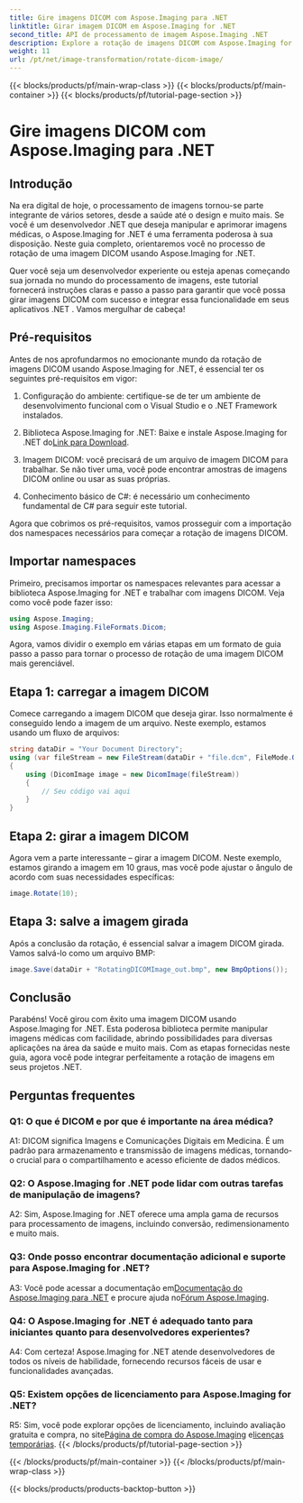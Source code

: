 ```yaml
---
title: Gire imagens DICOM com Aspose.Imaging para .NET
linktitle: Girar imagem DICOM em Aspose.Imaging for .NET
second_title: API de processamento de imagem Aspose.Imaging .NET
description: Explore a rotação de imagens DICOM com Aspose.Imaging for .NET. Guia passo a passo para manipular imagens médicas.
weight: 11
url: /pt/net/image-transformation/rotate-dicom-image/
---
```


{{< blocks/products/pf/main-wrap-class >}}
{{< blocks/products/pf/main-container >}}
{{< blocks/products/pf/tutorial-page-section >}}

# Gire imagens DICOM com Aspose.Imaging para .NET

## Introdução

Na era digital de hoje, o processamento de imagens tornou-se parte integrante de vários setores, desde a saúde até o design e muito mais. Se você é um desenvolvedor .NET que deseja manipular e aprimorar imagens médicas, o Aspose.Imaging for .NET é uma ferramenta poderosa à sua disposição. Neste guia completo, orientaremos você no processo de rotação de uma imagem DICOM usando Aspose.Imaging for .NET.

Quer você seja um desenvolvedor experiente ou esteja apenas começando sua jornada no mundo do processamento de imagens, este tutorial fornecerá instruções claras e passo a passo para garantir que você possa girar imagens DICOM com sucesso e integrar essa funcionalidade em seus aplicativos .NET . Vamos mergulhar de cabeça!

## Pré-requisitos

Antes de nos aprofundarmos no emocionante mundo da rotação de imagens DICOM usando Aspose.Imaging for .NET, é essencial ter os seguintes pré-requisitos em vigor:

1. Configuração do ambiente: certifique-se de ter um ambiente de desenvolvimento funcional com o Visual Studio e o .NET Framework instalados.

2. Biblioteca Aspose.Imaging for .NET: Baixe e instale Aspose.Imaging for .NET do[Link para Download](https://releases.aspose.com/imaging/net/).

3. Imagem DICOM: você precisará de um arquivo de imagem DICOM para trabalhar. Se não tiver uma, você pode encontrar amostras de imagens DICOM online ou usar as suas próprias.

4. Conhecimento básico de C#: é necessário um conhecimento fundamental de C# para seguir este tutorial.

Agora que cobrimos os pré-requisitos, vamos prosseguir com a importação dos namespaces necessários para começar a rotação de imagens DICOM.

## Importar namespaces

Primeiro, precisamos importar os namespaces relevantes para acessar a biblioteca Aspose.Imaging for .NET e trabalhar com imagens DICOM. Veja como você pode fazer isso:

```csharp
using Aspose.Imaging;
using Aspose.Imaging.FileFormats.Dicom;
```

Agora, vamos dividir o exemplo em várias etapas em um formato de guia passo a passo para tornar o processo de rotação de uma imagem DICOM mais gerenciável.

## Etapa 1: carregar a imagem DICOM

Comece carregando a imagem DICOM que deseja girar. Isso normalmente é conseguido lendo a imagem de um arquivo. Neste exemplo, estamos usando um fluxo de arquivos:

```csharp
string dataDir = "Your Document Directory";
using (var fileStream = new FileStream(dataDir + "file.dcm", FileMode.Open, FileAccess.Read))
{
    using (DicomImage image = new DicomImage(fileStream))
    {
        // Seu código vai aqui
    }
}
```

## Etapa 2: girar a imagem DICOM

Agora vem a parte interessante – girar a imagem DICOM. Neste exemplo, estamos girando a imagem em 10 graus, mas você pode ajustar o ângulo de acordo com suas necessidades específicas:

```csharp
image.Rotate(10);
```

## Etapa 3: salve a imagem girada

Após a conclusão da rotação, é essencial salvar a imagem DICOM girada. Vamos salvá-lo como um arquivo BMP:

```csharp
image.Save(dataDir + "RotatingDICOMImage_out.bmp", new BmpOptions());
```

## Conclusão

Parabéns! Você girou com êxito uma imagem DICOM usando Aspose.Imaging for .NET. Esta poderosa biblioteca permite manipular imagens médicas com facilidade, abrindo possibilidades para diversas aplicações na área da saúde e muito mais. Com as etapas fornecidas neste guia, agora você pode integrar perfeitamente a rotação de imagens em seus projetos .NET.

## Perguntas frequentes

### Q1: O que é DICOM e por que é importante na área médica?

A1: DICOM significa Imagens e Comunicações Digitais em Medicina. É um padrão para armazenamento e transmissão de imagens médicas, tornando-o crucial para o compartilhamento e acesso eficiente de dados médicos.

### Q2: O Aspose.Imaging for .NET pode lidar com outras tarefas de manipulação de imagens?

A2: Sim, Aspose.Imaging for .NET oferece uma ampla gama de recursos para processamento de imagens, incluindo conversão, redimensionamento e muito mais.

### Q3: Onde posso encontrar documentação adicional e suporte para Aspose.Imaging for .NET?

 A3: Você pode acessar a documentação em[Documentação do Aspose.Imaging para .NET](https://reference.aspose.com/imaging/net/) e procure ajuda no[Fórum Aspose.Imaging](https://forum.aspose.com/).

### Q4: O Aspose.Imaging for .NET é adequado tanto para iniciantes quanto para desenvolvedores experientes?

A4: Com certeza! Aspose.Imaging for .NET atende desenvolvedores de todos os níveis de habilidade, fornecendo recursos fáceis de usar e funcionalidades avançadas.

### Q5: Existem opções de licenciamento para Aspose.Imaging for .NET?

 R5: Sim, você pode explorar opções de licenciamento, incluindo avaliação gratuita e compra, no site[Página de compra do Aspose.Imaging](https://purchase.aspose.com/buy) e[licenças temporárias](https://purchase.aspose.com/temporary-license/).
{{< /blocks/products/pf/tutorial-page-section >}}

{{< /blocks/products/pf/main-container >}}
{{< /blocks/products/pf/main-wrap-class >}}

{{< blocks/products/products-backtop-button >}}
